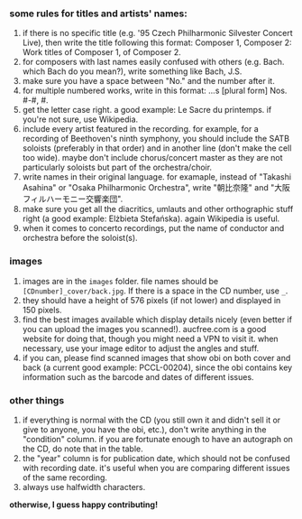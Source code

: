 ### some rules for titles and artists' names:

1. if there is no specific title (e.g. '95 Czech Philharmonic Silvester Concert Live), then write the title following this format: Composer 1, Composer 2: Work titles of Composer 1, of Composer 2.
2. for composers with last names easily confused with others (e.g. Bach. which Bach do you mean?), write something like Bach, J.S.
3. make sure you have a space between "No." and the number after it.
4. for multiple numbered works, write in this format: ...s [plural form] Nos. #-#, #.
5. get the letter case right. a good example: Le Sacre du printemps. if you're not sure, use Wikipedia.
6. include every artist featured in the recording. for example, for a recording of Beethoven's ninth symphony, you should include the SATB soloists (preferably in that order) and in another line (don't make the cell too wide). maybe don't include chorus/concert master as they are not particularly soloists but part of the orchestra/choir.
7. write names in their original language. for examaple, instead of "Takashi Asahina" or "Osaka Philharmonic Orchestra", write "朝比奈隆" and "大阪フィルハーモニー交響楽団".
8. make sure you get all the diacritics, umlauts and other orthographic stuff right (a good example: Elżbieta Stefańska). again Wikipedia is useful.
9. when it comes to concerto recordings, put the name of conductor and orchestra before the soloist(s).

### images
1. images are in the `images` folder. file names should be `[CDnumber]_cover/back.jpg`. If there is a space in the CD number, use `_`.
2. they should have a height of 576 pixels (if not lower) and displayed in 150 pixels.
3. find the best images available which display details nicely (even better if you can upload the images you scanned!). aucfree.com is a good website for doing that, though you might need a VPN to visit it. when necessary, use your image editor to adjust the angles and stuff.
4. if you can, please find scanned images that show obi on both cover and back (a current good example: PCCL-00204), since the obi contains key information such as the barcode and dates of different issues.

### other things
1. if everything is normal with the CD (you still own it and didn't sell it or give to anyone, you have the obi, etc.), don't write anything in the "condition" column. if you are fortunate enough to have an autograph on the CD, do note that in the table.
2. the "year" column is for publication date, which should not be confused with recording date. it's useful when you are comparing different issues of the same recording.
3. always use halfwidth characters.

**otherwise, I guess happy contributing!**
